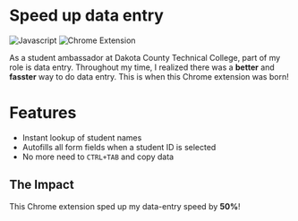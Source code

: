 # Speed up data entry

![Javascript](https://img.shields.io/badge/JavaScript-323330?style=for-the-badge&logo=javascript&logoColor=F7DF1E)
![Chrome Extension](https://img.shields.io/badge/Google_chrome-4285F4?style=for-the-badge&logo=Google-chrome&logoColor=white)

As a student ambassador at Dakota County Technical College, part of my role is data entry. Throughout my time, I realized there was a **better** and **fasster** way to do data entry. This is when this Chrome extension was born!

# Features

* Instant lookup of student names
* Autofills all form fields when a student ID is selected
* No more need to `CTRL+TAB` and copy data

## The Impact

This Chrome extension sped up my data-entry speed by **50%**!